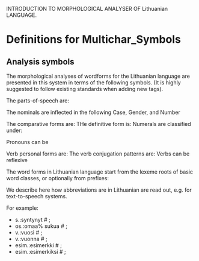 
INTRODUCTION TO MORPHOLOGICAL ANALYSER OF Lithuanian LANGUAGE.


 # Definitions for Multichar_Symbols

## Analysis symbols
The morphological analyses of wordforms for the Lithuanian
language are presented in this system in terms of the following symbols.
(It is highly suggested to follow existing standards when adding new tags).

The parts-of-speech are:


The nominals are inflected in the following Case, Gender, and Number


The comparative forms are:
THe definitive form is:
Numerals are classified under:

Pronouns can be

Verb personal forms are:
The verb conjugation patterns are:
Verbs can be reflexive



The word forms in Lithuanian language start from the lexeme roots of basic
word classes, or optionally from prefixes:




We describe here how abbreviations are in Lithuanian are read out, e.g.
for text-to-speech systems.

For example:

 * s.:syntynyt # ;  
 * os.:omaa% sukua # ;  
 * v.:vuosi # ;  
 * v.:vuonna # ;  
 * esim.:esimerkki # ; 
 * esim.:esimerkiksi # ; 


